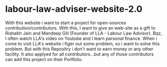 # labour-law-adviser-website-2.0
With this website i want to start a project for open-sources  contribution/contributors. With this, I want to give an web-site as a gift to Rishabh Jain and Mandeep Gill (Founder of LLA - Labour Law Advisor). Bqz, I often watch LLA's video on Youtube and I learn parsonal finance. When i come to visit LLA's website i figer out some problem, so i want to solve this problem. But with this Repositry i don't want to earn money or any other facility. It also applyed for all contributors...but any of those contributors can add this project on their Portfolio.